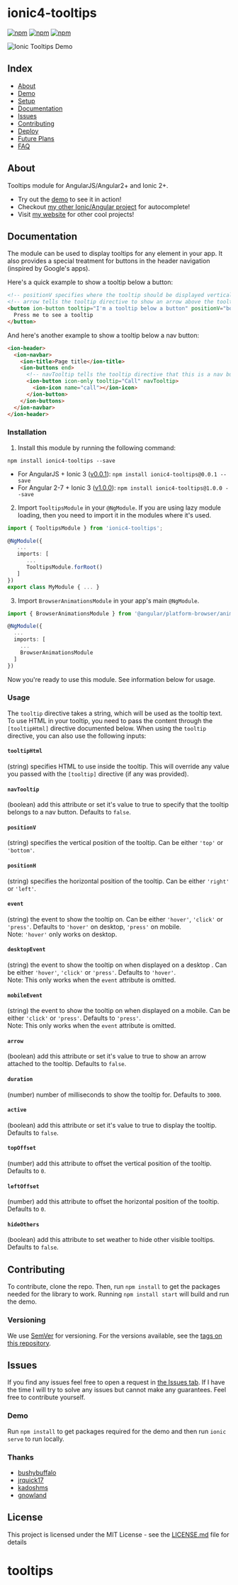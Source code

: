 # ionic4-tooltips

[![npm](https://img.shields.io/npm/l/ionic4-tooltips.svg)](https://www.npmjs.com/package/ionic4-tooltips/)
[![npm](https://img.shields.io/npm/dt/ionic4-tooltips.svg)](https://www.npmjs.com/package/ionic4-tooltips)
[![npm](https://img.shields.io/npm/dm/ionic4-tooltips.svg)](https://www.npmjs.com/package/ionic4-tooltips)

![Ionic Tooltips Demo](https://github.com/zyra/ionic-tooltips-example/blob/master/ionic-tooltips.gif?raw=true)

## Index ##

* [About](#about)
* [Demo](#demo)
* [Setup](#setup)
* [Documentation](#documentation)
* [Issues](#issues)
* [Contributing](#contributing)
* [Deploy](#deploy)
* [Future Plans](#future-plans)
* [FAQ](#faq)

## About

Tooltips module for AngularJS/Angular2+ and Ionic 2+. 
                                        
* Try out the [demo](https://ionic4-tooltips.jrquick.com) to see it in action!
* Checkout [my other Ionic/Angular project](https://github.com/jrquick17/ionic4-auto-complete) for autocomplete!
* Visit [my website](https://jrquick.com) for other cool projects!

## Documentation

The module can be used to display tooltips for any element in your app. It also provides a special treatment for buttons in the header navigation (inspired by Google's apps).

Here's a quick example to show a tooltip below a button:

```html
<!-- positionV specifies where the tooltip should be displayed vertically, can be either top or bottom -->
<!-- arrow tells the tooltip directive to show an arrow above the tooltip box -->
<button ion-button tooltip="I'm a tooltip below a button" positionV="bottom" arrow>
  Press me to see a tooltip
</button>
```

And here's another example to show a tooltip below a nav button:

```html
<ion-header>
  <ion-navbar>
    <ion-title>Page title</ion-title>
    <ion-buttons end>
      <!-- navTooltip tells the tooltip directive that this is a nav button -->
      <ion-button icon-only tooltip="Call" navTooltip>
        <ion-icon name="call"></ion-icon>
      </ion-button>
    </ion-buttons>
  </ion-navbar>
</ion-header>
```

### Installation

1.  Install this module by running the following command:

```shell
npm install ionic4-tooltips --save
```

* For AngularJS + Ionic 3 ([v0.0.1](https://github.com/jrquick17/ionic4-tooltips/releases/tag/v0.0.1)): `npm install ionic4-tooltips@0.0.1 --save`
* For Angular 2-7 + Ionic 3 ([v1.0.0](https://github.com/jrquick17/ionic4-tooltips/releases/tag/v1.0.0)): `npm install ionic4-tooltips@1.0.0 --save`

2.  Import `TooltipsModule` in your `@NgModule`. If you are using lazy module loading, then you need to import it in the modules where it's used.

```ts
import { TooltipsModule } from 'ionic4-tooltips';

@NgModule({
   ...
   imports: [
      ...
      TooltipsModule.forRoot()
   ]
})
export class MyModule { ... }
```

3.  Import `BrowserAnimationsModule` in your app's main `@NgModule`.

```ts
import { BrowserAnimationsModule } from '@angular/platform-browser/animations';

@NgModule({
  ...
  imports: [
    ...
    BrowserAnimationsModule
  ]
})
```

Now you're ready to use this module. See information below for usage.

### Usage

The `tooltip` directive takes a string, which will be used as the tooltip text. To use HTML in your tooltip, you need to pass the content through the `[tooltipHtml]` directive documented below. When using the `tooltip` directive, you can also use the following inputs:

#### `tooltipHtml`
(string) specifies HTML to use inside the tooltip. This will override any value you passed with the `[tooltip]` directive (if any was provided).

#### `navTooltip`

(boolean) add this attribute or set it's value to true to specify that the tooltip belongs to a nav button. Defaults to `false`.

#### `positionV`

(string) specifies the vertical position of the tooltip. Can be either `'top'` or `'bottom'`.

#### `positionH`

(string) specifies the horizontal position of the tooltip. Can be either `'right'` or `'left'`.

#### `event`

(string) the event to show the tooltip on. Can be either `'hover'`, `'click'` or `'press'`. Defaults to `'hover'` on desktop, `'press'` on mobile.  
Note: `'hover'` only works on desktop.

#### `desktopEvent`

(string) the event to show the tooltip on when displayed on a desktop . Can be either `'hover'`, `'click'` or `'press'`. Defaults to `'hover'`.  
Note: This only works when the `event` attribute is omitted.

#### `mobileEvent`

(string) the event to show the tooltip on when displayed on a mobile. Can be either `'click'` or `'press'`. Defaults to `'press'`.  
Note: This only works when the `event` attribute is omitted.

#### `arrow`

(boolean) add this attribute or set it's value to true to show an arrow attached to the tooltip. Defaults to `false`.

#### `duration`

(number) number of milliseconds to show the tooltip for. Defaults to `3000`.

#### `active`

(boolean) add this attribute or set it's value to true to display the tooltip. Defaults to `false`.

#### `topOffset`

(number) add this attribute to offset the vertical position of the tooltip. Defaults to `0`.

#### `leftOffset`

(number) add this attribute to offset the horizontal position of the tooltip. Defaults to `0`.

#### `hideOthers`

(boolean) add this attribute to set weather to hide other visible tooltips. Defaults to `false`.
 
## Contributing ##

To contribute, clone the repo. Then, run `npm install` to get the packages needed for the library to work. Running `npm install start` will build and run the demo.

### Versioning

We use [SemVer](https://semver.org/) for versioning. For the versions available, see the [tags on this repository](https://github.com/jrquick17/ionic4-tooltips).

## Issues ##

If you find any issues feel free to open a request in [the Issues tab](https://github.com/jrquick17/ionic4-tooltips/issues). If I have the time I will try to solve any issues but cannot make any guarantees. Feel free to contribute yourself.

### Demo ###

Run `npm install` to get packages required for the demo and then run `ionic serve` to run locally.

### Thanks ###

* [bushybuffalo](https://github.com/bushybuffalo)
* [jrquick17](https://github.com/jrquick17)
* [kadoshms](https://github.com/kadoshms)
* [gnowland](https://github.com/gnowland)

## License

This project is licensed under the MIT License - see the [LICENSE.md](LICENSE.md) file for details  
# tooltips
